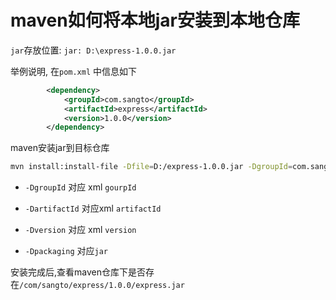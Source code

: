 # maven如何将本地jar安装到本地仓库

`jar`存放位置:   `jar: D:\express-1.0.0.jar`

举例说明, 在`pom.xml` 中信息如下

```xml
        <dependency>
            <groupId>com.sangto</groupId>
            <artifactId>express</artifactId>
            <version>1.0.0</version>
        </dependency>
```

maven安装jar到目标仓库

```bash
mvn install:install-file -Dfile=D:/express-1.0.0.jar -DgroupId=com.sangto -DartifactId=express -Dversion=1.0.0 -Dpackaging=jar
```

+ `-DgroupId`  对应 xml `gourpId`
+ `-DartifactId` 对应xml `artifactId`
+ `-Dversion`   对应 xml  `version`

+ `-Dpackaging` 对应`jar`

安装完成后,查看maven仓库下是否存在`/com/sangto/express/1.0.0/express.jar`